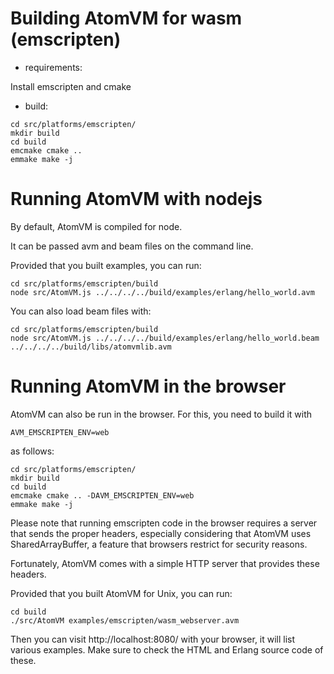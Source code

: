 <!--
 Copyright 2023 Paul Guyot <pguyot@kallisys.net>

 SPDX-License-Identifier: Apache-2.0 OR LGPL-2.1-or-later
-->

Building AtomVM for wasm (emscripten)
=====================================

* requirements:

Install emscripten and cmake

* build:

```
cd src/platforms/emscripten/
mkdir build
cd build
emcmake cmake ..
emmake make -j
```

Running AtomVM with nodejs
==========================

By default, AtomVM is compiled for node.

It can be passed avm and beam files on the command line.

Provided that you built examples, you can run:

```
cd src/platforms/emscripten/build
node src/AtomVM.js ../../../../build/examples/erlang/hello_world.avm
```

You can also load beam files with:

```
cd src/platforms/emscripten/build
node src/AtomVM.js ../../../../build/examples/erlang/hello_world.beam ../../../../build/libs/atomvmlib.avm
```

Running AtomVM in the browser
=============================

AtomVM can also be run in the browser. For this, you need to build it with
```
AVM_EMSCRIPTEN_ENV=web
```

as follows:
```
cd src/platforms/emscripten/
mkdir build
cd build
emcmake cmake .. -DAVM_EMSCRIPTEN_ENV=web
emmake make -j
```

Please note that running emscripten code in the browser requires a server that
sends the proper headers, especially considering that AtomVM uses SharedArrayBuffer,
a feature that browsers restrict for security reasons.

Fortunately, AtomVM comes with a simple HTTP server that provides these headers.

Provided that you built AtomVM for Unix, you can run:

```
cd build
./src/AtomVM examples/emscripten/wasm_webserver.avm
```

Then you can visit http://localhost:8080/ with your browser, it will list
various examples. Make sure to check the HTML and Erlang source code of these.
